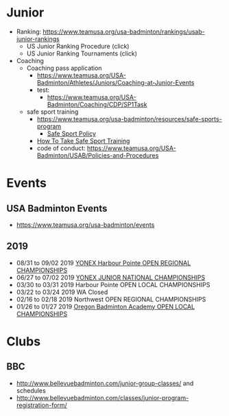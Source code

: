 # Junior
* Ranking: https://www.teamusa.org/usa-badminton/rankings/usab-junior-rankings
  * US Junior Ranking Procedure (click)
  * US Junior Ranking Tournaments (click)
* Coaching
  * Coaching pass application
    * https://www.teamusa.org/USA-Badminton/Athletes/Juniors/Coaching-at-Junior-Events
    * test:
      * https://www.teamusa.org/USA-Badminton/Coaching/CDP/SP1Task
  * safe sport training
    * https://www.teamusa.org/usa-badminton/resources/safe-sports-program
      * [Safe Sport Policy](http://www.teamusa.org/-/media/USA_Badminton/Documents/Safe-Sports/USAB-SafeSportPolicy020918Final.pdf)
    * [How To Take Safe Sport Training](https://www.teamusa.org/USA-Badminton/Invisible/1014/SafeSportSubLink/SafeSportTraining)
    * code of conduct: https://www.teamusa.org/USA-Badminton/USAB/Policies-and-Procedures


# Events
## USA Badminton Events 
* https://www.teamusa.org/usa-badminton/events

## 2019
* 08/31 to 09/02	2019 [YONEX Harbour Pointe OPEN REGIONAL CHAMPIONSHIPS](http://www.tournamentsoftware.com/sport/draws.aspx?id=37ED852B-8851-4E29-9514-ECDF4599519A)
* 06/27 to 07/02	2019 [YONEX JUNIOR NATIONAL CHAMPIONSHIPS](http://www.tournamentsoftware.com/sport/draws.aspx?id=783BD81E-86E7-432F-9604-8B1D73ED4740)
* 03/30 to 03/31	2019 Harbour Pointe OPEN LOCAL CHAMPIONSHIPS
* 03/22 to 03/24	2019 WA Closed
* 02/16 to 02/18	2019 Northwest OPEN REGIONAL CHAMPIONSHIPS
* 01/26 to 01/27	2019 [Oregon Badminton Academy OPEN LOCAL CHAMPIONSHIPS](https://www.tournamentsoftware.com/sport/tournament.aspx?id=3A2DFC04-9FF6-4A5A-9D95-8B53F0E0B25B)

# Clubs
## BBC
* http://www.bellevuebadminton.com/junior-group-classes/ and schedules
* http://www.bellevuebadminton.com/classes/junior-program-registration-form/
